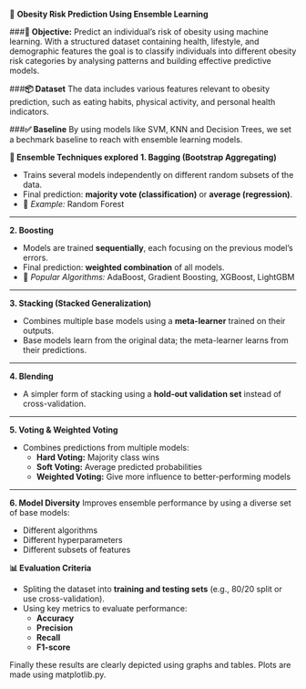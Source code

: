 🧠 **Obesity Risk Prediction Using Ensemble Learning**

###**🎯 Objective:**
Predict an individual’s risk of obesity using machine learning. With a structured dataset containing health, lifestyle, and demographic features the goal is to classify individuals into
different obesity risk categories by analysing patterns and building effective predictive models.

###**📦 Dataset**
The data includes various features relevant to obesity prediction, such as eating habits, physical activity, and personal health indicators.

###**✅ Baseline**
By using models like SVM, KNN and Decision Trees, we set a bechmark baseline to reach with ensemble learning models.

**🚀 Ensemble Techniques explored**
**1. Bagging (Bootstrap Aggregating)**
- Trains several models independently on different random subsets of the data.
- Final prediction: **majority vote (classification)** or **average (regression)**.
- 📌 *Example:* Random Forest
---
**2. Boosting**
- Models are trained **sequentially**, each focusing on the previous model’s errors.
- Final prediction: **weighted combination** of all models.
- 📌 *Popular Algorithms:* AdaBoost, Gradient Boosting, XGBoost, LightGBM
---
**3. Stacking (Stacked Generalization)**
- Combines multiple base models using a **meta-learner** trained on their outputs.
- Base models learn from the original data; the meta-learner learns from their predictions.
---
**4. Blending**
- A simpler form of stacking using a **hold-out validation set** instead of cross-validation.
---
**5. Voting & Weighted Voting**
- Combines predictions from multiple models:
    - **Hard Voting:** Majority class wins
    - **Soft Voting:** Average predicted probabilities
    - **Weighted Voting:** Give more influence to better-performing models
---
**6. Model Diversity**
Improves ensemble performance by using a diverse set of base models:
- Different algorithms
- Different hyperparameters
- Different subsets of features

**📊 Evaluation Criteria**
- Spliting the dataset into **training and testing sets** (e.g., 80/20 split or use cross-validation).
- Using key metrics to evaluate performance:
    - **Accuracy**
    - **Precision**
    - **Recall**
    - **F1-score**
  
Finally these results are clearly depicted using graphs and tables. Plots are made using matplotlib.py.
